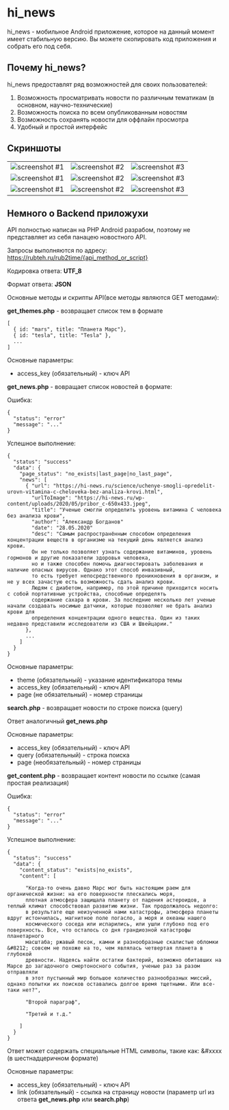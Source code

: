 # hi_news

hi_news - мобильное Android приложение, которое на данный момент имеет стабильную версию. Вы можете скопировать код приложения и собрать его под себя.

## Почему hi_news?

hi_news предоставлят ряд возможностей для своих пользователей:

1) Возможность просматривать новости по различным тематикам (в основном, научно-технические)
2) Возможность поиска по всем опубликованным новостям
3) Возможность сохранять новости для оффлайн просмотра
4) Удобный и простой интерфейс

## Скриншоты

|   |   |   |
|---|---|---|
|![screenshot #1](https://github.com/KiberneticWorm/hi_news_mobile/blob/master/screenshots/screen_1.png) | ![screenshot #2](https://github.com/KiberneticWorm/hi_news_mobile/blob/master/screenshots/screen_2.png) | ![screenshot #3](https://github.com/KiberneticWorm/hi_news_mobile/blob/master/screenshots/screen_3.png)|
|![screenshot #1](https://github.com/KiberneticWorm/hi_news_mobile/blob/master/screenshots/screen_4.png) | ![screenshot #2](https://github.com/KiberneticWorm/hi_news_mobile/blob/master/screenshots/screen_5.png) | ![screenshot #3](https://github.com/KiberneticWorm/hi_news_mobile/blob/master/screenshots/screen_6.png)|
|![screenshot #1](https://github.com/KiberneticWorm/hi_news_mobile/blob/master/screenshots/screen_7.png) | ![screenshot #2](https://github.com/KiberneticWorm/hi_news_mobile/blob/master/screenshots/screen_8.png) | ![screenshot #3](https://github.com/KiberneticWorm/hi_news_mobile/blob/master/screenshots/screen_9.png)|


## Немного о Backend приложухи

API полностью написан на PHP Android разрабом, поэтому не представляет из себя панацею новостного API.

Запросы выполняются по адресу: https://rubteh.ru/rub2time/{api_method_or_script}

Кодировка ответа: **UTF_8**

Формат ответа: **JSON**

Основные методы и скрипты API(все методы являются GET методами):

**get_themes.php** - возвращает список тем в формате 

```
[
  { id: "mars", title: "Планета Марс"}, 
  { id: "tesla", title: "Tesla" },
  ...
] 
```

Основные параметры:
* access_key (обязательный) - ключ API


**get_news.php** - вовращает список новостей в формате: 

Ошибка:
```
{ 
  "status": "error"
  "message": "..."
}
```
Успешное выполнение:
```
{
  "status": "success"
  "data": {
    "page_status": "no_exists|last_page|no_last_page",
    "news": [
      { "url": "https://hi-news.ru/science/uchenye-smogli-opredelit-urovn-vitamina-c-cheloveka-bez-analiza-krovi.html",
        "urlToImage": "https://hi-news.ru/wp-content/uploads/2020/05/pribor_c-650x433.jpeg",
        "title": "Ученые смогли определить уровень витамина C человека без анализа крови",
        "author": "Александр Богданов"
        "date": "28.05.2020"
        "desc": "Самым распространённым способом определения концентрации веществ в организме на текущий день является анализ крови. 
        Он не только позволяет узнать содержание витаминов, уровень гормонов и другие показатели здоровья человека, 
        но и также способен помочь диагностировать заболевания и наличие опасных вирусов. Однако этот способ инвазивный, 
        то есть требует непосредственного проникновения в организм, и не у всех зачастую есть возможность сдать анализ крови. 
        Людям с диабетом, например, по этой причине приходится носить с собой портативные устройства, способные определять 
        содержание сахара в крови. За последние несколько лет ученые начали создавать носимые датчики, которые позволяют не брать анализ крови для 
        определения концентрации одного вещества. Один из таких недавно представили исследователи из США и Швейцарии."
      },
      ...
    ]
  }
}
```
Основные параметры:

* theme (обязательный) - указание идентификатора темы
* access_key (обязательный) - ключ API
* page (не обязательный) - номер страницы
 
 
**search.php** - возвращает новости по строке поиска (query)

Ответ аналогичный **get_news.php**

Основные параметры:
* access_key (обязательный) - ключ API
* query (обязательный) - строка поиска
* page (необязательный) - номер страницы

**get_content.php** - возвращает контент новости по ссылке (самая простая реализация)

Ошибка:
```
{ 
  "status": "error"
  "message": "..."
}
```
Успешное выполнение:
```
{
  "status": "success"
  "data": {
    "content_status": "exists|no_exists",
    "content": [
      
      "Когда-то очень давно Марс мог быть настоящим раем для органической жизни: на его поверхности плескались моря, 
      плотная атмосфера защищала планету от падения астероидов, а теплый климат способствовал развитию жизни. Так продолжалось недолго: 
      в результате еще неизученной нами катастрофы, атмосфера планеты вдруг истончилась, магнитное поле погасло, а моря и океаны нашего 
      космического соседа или испарились, или ушли глубоко под его поверхность. Все, что осталось со дня грандиозной катастрофы планетарного 
      масштаба; ржавый песок, камни и разнообразные скалистые обломки &#8212; совсем не похоже на то, чем являлась четвертая планета в глубокой 
      древности. Надеясь найти остатки бактерий, возможно обитавших на Марсе до загадочного смертоносного события, ученые раз за разом отправляли 
      в этот пустынный мир большое количество разнообразных миссий, однако попытки их поисков оставались долгое время тщетными. Или все-таки нет?",
      
      "Второй параграф",
      
      "Третий и т.д."
      
    ]
  }
}
```
Ответ может содержать специальные HTML символы, такие как: &#xxxx (в шестнадцеричном формате)

Основные параметры:
* access_key (обязательный) - ключ API
* link (обязательный) - ссылка на страницу новости (параметр url из ответа **get_news.php** или **search.php**)

